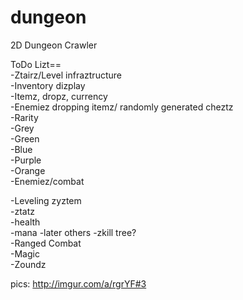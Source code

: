 dungeon
=======

2D Dungeon Crawler

ToDo Lizt==    
-Ztairz/Level infraztructure    
-Inventory dizplay    
-Itemz, dropz, currency    
        -Enemiez dropping itemz/ randomly generated cheztz      
        -Rarity    
             -Grey    
             -Green    
             -Blue     
             -Purple      
                -Orange    
-Enemiez/combat

-Leveling zyztem    
     -ztatz  
        -health   
        -mana 
         -later others 
        -zkill tree?    
-Ranged Combat  
-Magic  
-Zoundz 

pics:
http://imgur.com/a/rgrYF#3
